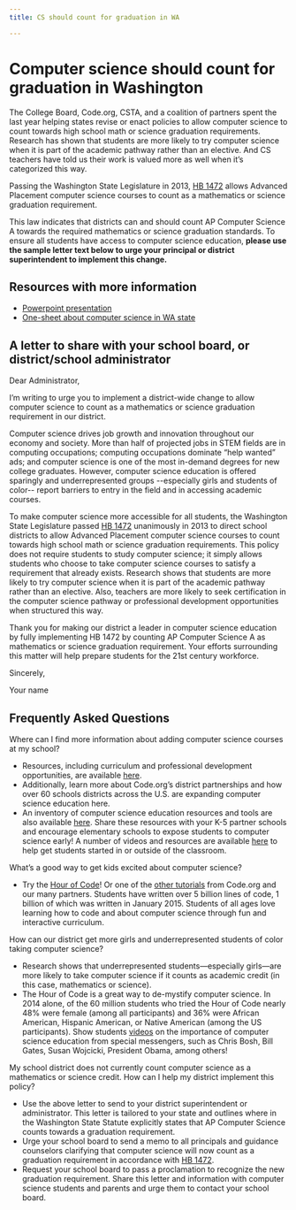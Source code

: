 ```yaml
---
title: CS should count for graduation in WA

---
```


# Computer science should count for graduation in Washington

The College Board, Code.org, CSTA, and a coalition of partners spent the last year helping states revise or enact policies to allow computer science to count towards high school math or science graduation requirements. Research has shown that students are more likely to try computer science when it is part of the academic pathway rather than an elective. And CS teachers have told us their work is valued more as well when it’s categorized this way. 

Passing the Washington State Legislature in 2013, [HB 1472](http://lawfilesext.leg.wa.gov/biennium/2013-14/Pdf/Bills/House%20Passed%20Legislature/1472-S.PL.pdf) allows Advanced Placement computer science courses to count as a mathematics or science graduation requirement. 

This law indicates that districts can and should count AP Computer Science A towards the required mathematics or science graduation standards. To ensure all students have access to computer science education, **please use the sample letter text below to urge your principal or district superintendent to implement this change.**


## Resources with more information
* [Powerpoint presentation](/files/computer_science_advocacy.pptx)
* [One-sheet about computer science in WA state](/files/states/WA.pdf)



## A letter to share with your school board, or district/school administrator

Dear Administrator, 

I’m writing to urge you to implement a district-wide change to allow computer science to count as a mathematics or science graduation requirement in our district. 

Computer science drives job growth and innovation throughout our economy and society. More than half of projected jobs in STEM fields are in computing occupations; computing occupations dominate “help wanted” ads; and computer science is one of the most in-demand degrees for new college graduates. However, computer science education is offered sparingly and underrepresented groups --especially girls and students of color-- report barriers to entry in the field and in accessing academic courses.   

To make computer science more accessible for all students, the Washington State Legislature passed [HB 1472](http://lawfilesext.leg.wa.gov/biennium/2013-14/Pdf/Bills/House%20Passed%20Legislature/1472-S.PL.pdf) unanimously in 2013 to direct school districts to allow Advanced Placement computer science courses to count towards high school math or science graduation requirements. This policy does not require students to study computer science; it simply allows students who choose to take computer science courses to satisfy a requirement that already exists. Research shows that students are more likely to try computer science when it is part of the academic pathway rather than an elective. Also, teachers are more likely to seek certification in the computer science pathway or professional development opportunities when structured this way. 

Thank you for making our district a leader in computer science education by fully implementing HB 1472 by counting AP Computer Science A as mathematics or science graduation requirement. Your efforts surrounding this matter will help prepare students for the 21st century workforce.  

Sincerely, 

Your name



## Frequently Asked Questions

Where can I find more information about adding computer science courses at my school? 

+ Resources, including curriculum and professional development opportunities, are available [here](/educate). 
+ Additionally, learn more about Code.org’s district partnerships and how over 60 schools districts across the U.S. are expanding computer science education here. 
+ An inventory of computer science education resources and tools are also available [here](/educate/districts). 
Share these resources with your K-5 partner schools and encourage elementary schools to expose students to computer science early! A number of videos and resources are available [here](http://code.org/educate/districts) to help get students started in or outside of the classroom.

What’s a good way to get kids excited about computer science?

+ Try the [Hour of Code](http://hourofcode.com)! Or one of the [other tutorials](http://code.org/educate/districts) from Code.org and our many partners. Students have written over 5 billion lines of code, 1 billion of which was written in January 2015. Students of all ages love learning how to code and about computer science through fun and interactive curriculum.

How can our district get more girls and underrepresented students of color taking computer science?

+ Research shows that underrepresented students—especially girls—are more likely to take computer science if it counts as academic credit (in this case, mathematics or science).
+ The Hour of Code is a great way to de-mystify computer science. In 2014 alone, of the 60 million students who tried the Hour of Code nearly 48% were female (among all participants) and 36% were African American, Hispanic American, or Native American (among the US participants). 
Show students [videos](http://hourofcode.com/us/resources#videos) on the importance of computer science education from special messengers, such as Chris Bosh, Bill Gates, Susan Wojcicki, President Obama, among others! 

My school district does not currently count computer science as a mathematics or science credit. How can I help my district implement this policy?  

+ Use the above letter to send to your district superintendent or administrator. This letter is tailored to your state and outlines where in the Washington State Statute explicitly states that AP Computer Science counts towards a graduation requirement.  
+ Urge your school board to send a memo to all principals and guidance counselors clarifying that computer science will now count as a graduation requirement in accordance with [HB 1472](http://lawfilesext.leg.wa.gov/biennium/2013-14/Pdf/Bills/House%20Passed%20Legislature/1472-S.PL.pdf). 
+ Request your school board to pass a proclamation to recognize the new graduation requirement. 
Share this letter and information with computer science students and parents and urge them to contact your school board.  
